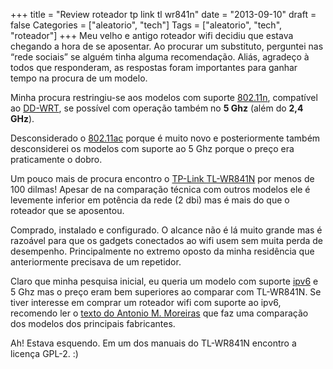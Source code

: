 +++
title = "Review roteador tp link tl wr841n"
date = "2013-09-10"
draft = false
Categories = ["aleatorio", "tech"]
Tags = ["aleatorio", "tech", "roteador"]
+++
Meu velho e antigo roteador wifi decidiu que estava chegando a hora de
se aposentar. Ao procurar um substituto, perguntei nas “rede sociais” se
alguém tinha alguma recomendação. Aliás, agradeço à todos que
responderam, as respostas foram importantes para ganhar tempo na procura
de um modelo.

Minha procura restringiu-se aos modelos com suporte
[802.11n](http://en.wikipedia.org/wiki/IEEE_802.11#802.11n), compatível
ao [DD-WRT](http://www.dd-wrt.com/site/index), se possível com operação
também no **5 Ghz** (além do **2,4 GHz**).

Desconsiderado o [802.11ac](http://en.wikipedia.org/wiki/IEEE_802.11ac)
porque é muito novo e posteriormente também desconsiderei os modelos com
suporte ao 5 Ghz porque o preço era praticamente o dobro.

Um pouco mais de procura encontro o [TP-Link
TL-WR841N](http://www.tp-link.com.br/support/download/?model=TL-WR841N)
por menos de 100 dilmas! Apesar de na comparação técnica com outros
modelos ele é levemente inferior em potência da rede (2 dbi) mas é mais
do que o roteador que se aposentou.

Comprado, instalado e configurado. O alcance não é lá muito grande mas é
razoável para que os gadgets conectados ao wifi usem sem muita perda de
desempenho. Principalmente no extremo oposto da minha residência que
anteriormente precisava de um repetidor.

Claro que minha pesquisa inicial, eu queria um modelo com suporte
[ipv6](http://ipv6.br/) e 5 Ghz mas o preço eram bem superiores ao
comparar com TL-WR841N. Se tiver interesse em comprar um roteador wifi
com suporte ao ipv6, recomendo ler o [texto do Antonio M.
Moreiras](http://ipv6.br/vai-comprar-um-roteador-wifi-saiba-quais-sao-compativeis-com-ipv6/)
que faz uma comparação dos modelos dos principais fabricantes.

Ah! Estava esquendo. Em um dos manuais do TL-WR841N encontro a licença
GPL-2. :)
